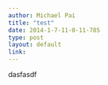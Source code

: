```yaml
---
author: Michael Pai
title: "test"
date: 2014-1-7-11-0-11-785
type: post
layout: default
link: 
---
```

dasfasdf